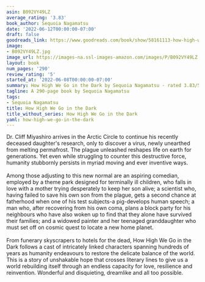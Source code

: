 ```yaml
---
asin: B092VY49LZ
average_rating: '3.83'
book_author: Sequoia Nagamatsu
date: '2022-06-12T00:00:00-07:00'
draft: false
goodreads_link: https://www.goodreads.com/book/show/58161113-how-high-we-go-in-the-dark
image:
- B092VY49LZ.jpg
image_url: https://images-na.ssl-images-amazon.com/images/P/B092VY49LZ.01._SCLZZZZZZZ.jpg
layout: book
num_pages: '290'
review_rating: '5'
started_at: '2022-06-08T00:00:00-07:00'
summary: How High We Go in the Dark by Sequoia Nagamatsu - rated 3.83/5 on Goodreads
tagline: A 290-page book by Sequoia Nagamatsu
tags:
- Sequoia Nagamatsu
title: How High We Go in the Dark
title_without_series: How High We Go in the Dark
yaml: how-high-we-go-in-the-dark
---
```


Dr. Cliff Miyashiro arrives in the Arctic Circle to continue his recently deceased daughter's research, only to discover a virus, newly unearthed from melting permafrost. The plague unleashed reshapes life on earth for generations. Yet even while struggling to counter this destructive force, humanity stubbornly persists in myriad moving and ever inventive ways.<br /><br />Among those adjusting to this new normal are an aspiring comedian, employed by a theme park designed for terminally ill children, who falls in love with a mother trying desperately to keep her son alive; a scientist who, having failed to save his own son from the plague, gets a second chance at fatherhood when one of his test subjects-a pig-develops human speech; a man who, after recovering from his own coma, plans a block party for his neighbours who have also woken up to find that they alone have survived their families; and a widowed painter and her teenaged granddaughter who must set off on cosmic quest to locate a new home planet.<br /><br />From funerary skyscrapers to hotels for the dead, How High We Go in the Dark follows a cast of intricately linked characters spanning hundreds of years as humanity endeavours to restore the delicate balance of the world. This is a story of unshakable hope that crosses literary lines to give us a world rebuilding itself through an endless capacity for love, resilience and reinvention. Wonderful and disquieting, dreamlike and all too possible.